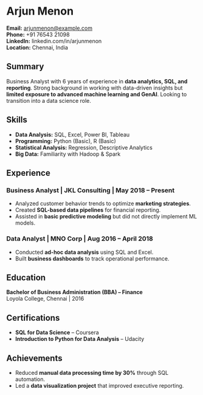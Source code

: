 # Arjun Menon  
**Email:** arjunmenon@example.com  
**Phone:** +91 76543 21098  
**LinkedIn:** linkedin.com/in/arjunmenon  
**Location:** Chennai, India  

## Summary  
Business Analyst with 6 years of experience in **data analytics, SQL, and reporting**. Strong background in working with data-driven insights but **limited exposure to advanced machine learning and GenAI**. Looking to transition into a data science role.

## Skills  
- **Data Analysis:** SQL, Excel, Power BI, Tableau  
- **Programming:** Python (Basic), R (Basic)  
- **Statistical Analysis:** Regression, Descriptive Analytics  
- **Big Data:** Familiarity with Hadoop & Spark  

## Experience  

### **Business Analyst | JKL Consulting | May 2018 – Present**  
- Analyzed customer behavior trends to optimize **marketing strategies**.  
- Created **SQL-based data pipelines** for financial reporting.  
- Assisted in **basic predictive modeling** but did not directly implement ML models.  

### **Data Analyst | MNO Corp | Aug 2016 – April 2018**  
- Conducted **ad-hoc data analysis** using SQL and Excel.  
- Built **business dashboards** to track operational performance.  

## Education  
**Bachelor of Business Administration (BBA) – Finance**  
Loyola College, Chennai | 2016  

## Certifications  
- **SQL for Data Science** – Coursera  
- **Introduction to Python for Data Analysis** – Udacity  

## Achievements  
- Reduced **manual data processing time by 30%** through SQL automation.  
- Led a **data visualization project** that improved executive reporting.  
